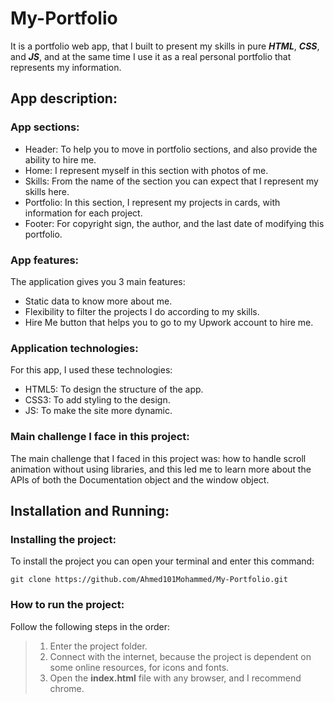 # My-Portfolio
It is a portfolio web app, that I built to present my skills in pure ***HTML***, ***CSS***, and ***JS***, and at the same time I use it as a real personal portfolio that represents my information.

## App description:
### App sections:
- Header: To help you to move in portfolio sections, and also provide the ability to hire me.
- Home: I represent myself in this section with photos of me.
- Skills: From the name of the section you can expect that I represent my skills here.
- Portfolio: In this section, I represent my projects in cards, with information for each project.
- Footer: For copyright sign, the author, and the last date of modifying this portfolio.
### App features:
The application gives you 3 main features:
- Static data to know more about me.
- Flexibility to filter the projects I do according to my skills.
- Hire Me button that helps you to go to my Upwork account to hire me.
### Application technologies:
For this app, I used these technologies:
- HTML5: To design the structure of the app.
- CSS3: To add styling to the design.
- JS: To make the site more dynamic.
### Main challenge I face in this project:
The main challenge that I faced in this project was: how to handle scroll animation without using libraries, and this led me to learn more about the APIs of both the Documentation object and the window object.

## Installation and Running:
### Installing the project:
To install the project you can open your terminal and enter this command:
```
git clone https://github.com/Ahmed101Mohammed/My-Portfolio.git
```
### How to run the project:
Follow the following steps in the order:
> 1. Enter the project folder.
> 2. Connect with the internet, because the project is dependent on some online resources, for icons and fonts.
> 3. Open the **index.html** file with any browser, and I recommend chrome.

